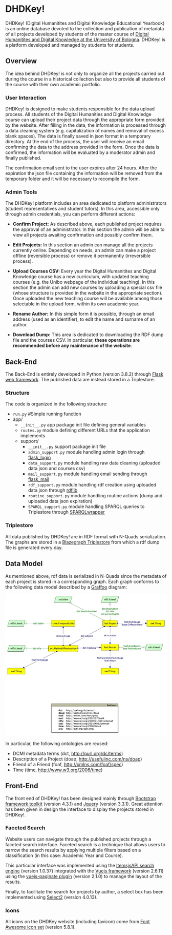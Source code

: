 # DHDKey!

DHDKey! (Digital Humanitites and Digital Knowledge Educational Yearbook) is an online database devoted to the collection and publication of metadata of all projects developed by students of the master course of [Digital Humanitites and Digital Knowledge at the University of Bologna](https://corsi.unibo.it/2cycle/DigitalHumanitiesKnowledge). DHDKey! is a platform developed and managed by students for students. 

## Overview

The idea behind DHDKey! is not only to organize all the projects carried out during the course in a historical collection but also to provide all students of the course with their own academic portfolio.

### User Interaction

DHDKey! is designed to make students responsible for the data upload process.
All students of the Digital Humanities and Digital Knowledge course can upload their project data through the appropriate form provided by the website.
After filling in the data, the information is processed through a data cleaning system (e.g. capitalization of names and removal of excess blank spaces). The data is finally saved in json format in a temporary directory.
At the end of the process, the user will receive an email confirming the data to the address provided in the form.
Once the data is confirmed, the information will be evaluated by a moderator admin and finally published.

The confirmation email sent to the user expires after 24 hours. After the expiration the json file containing the information will be removed from the temporary folder and it will be necessary to recompile the form.


### Admin Tools

The DHDKey! platform includes an area dedicated to platform administrators (student representatives and student tutors). In this area, accessible only through admin credentials, you can perform different actions: 
- **Confirm Project:** As described above, each published project requires the approval of an administrator. In this section the admin will be able to view all projects awaiting confirmation and possibly confirm them.
- **Edit Projects:** In this section an admin can manage all the projects currently online. Depending on needs, an admin can make a project offline (reversible process) or remove it permanently (irreversible process).
- **Upload Courses CSV:** Every year the Digital Humanitites and Digital Knowledge course has a new curriculum, with updated teaching courses (e.g. the Unibo webpage of the individual teaching). In this section the admin can add new courses by uploading a special csv file (whose structure is provided in the website in the appropriate section). Once uploaded the new teaching course will be available among those selectable in the upload form, within its own academic year.

- **Rename Author:** In this simple form it is possible, through an email address (used as an identifier), to edit the name and surname of an author.

- **Download Dump:** This area is dedicated to downloading the RDF dump file and the courses CSV. In particular, **these operations are recommended before any maintenance of the website**.



## Back-End

The Back-End is entirely developed in Python (version 3.8.2) through [Flask web framework](https://flask.palletsprojects.com/en/1.1.x/). The published data are instead stored in a Triplestore.

### Structure

The code is organized in the following structure:

- `run.py` #Simple running function
- app/
	- `__init__.py` app package init file defining general variables
	- `routes.py` module defining different URLs that the application implements
	- support/
		- `__init__.py` support package init file
		- `admin_support.py` module handling admin login through [flask_login](https://flask-login.readthedocs.io/en/latest/)
		- `data_support.py` module handling raw data cleaning (uploaded data json and courses csv)
		- `mail_support.py` module handling email sending through [flask_mail](https://pythonhosted.org/Flask-Mail/)
		- `rdf_support.py` module handling rdf creation using uploaded data json through [rdflib](https://rdflib.dev/) 
		- `routine_support.py` module handling routine actions (dump and uploaded data json  expiration)
		- `SPARQL_support.py` module handling SPARQL queries to Triplestore through [SPARQLwrapper](https://rdflib.dev/sparqlwrapper/)

### Triplestore

All data published by DHDKey! are in RDF format with N-Quads serialization. The graphs are stored in a [Blazegraph Triplestore](https://blazegraph.com/) from which a rdf dump file is generated every day.


## Data Model

As mentioned above, rdf data is serialized in N-Quads since the metadata of each project is stored in a corresponding graph. Each graph conforms to the following data model described by a [Graffoo](https://essepuntato.it/graffoo/) diagram:

![DHDKey! data model diagram](https://github.com/dharc-org/dhdkey/blob/master/DHDM.jpg)

In particular, the following ontologies are reused:
- DCMI metadata terms (dct, http://purl.org/dc/terms)
- Description of a Project (doap, http://usefulinc.com/ns/doap)
- Friend of a Friend (foaf, http://xmlns.com/foaf/spec)
- Time (time, http://www.w3.org/2006/time)


## Front-End

The front end of DHDKey! has been designed mainly through [Bootstrap framework toolkit](https://getbootstrap.com/) (version 4.3.1) and [Jquery](https://jquery.com/) (version 3.3.1). Great attention has been given in design the interface to display the projects stored in DHDKey!.

### Faceted Search

Website users can navigate through the published projects through a faceted search interface.
Faceted search is a technique that allows users to narrow the search results by applying multiple filters based on a classification (in this case: Academic Year and Course).

This particular interface was implemented using the [ItemsjsAPI search engine](https://www.itemsapi.com/blog/2017/11/25/search-engine-with-facets-in-javascript/) (version 1.0.37) integrated with the [Vuejs framework](https://vuejs.org/) (version 2.6.11) using the [vuejs-paginate plugin](https://github.com/lokyoung/vuejs-paginate) (version 2.1.0) to manage the layout of the results.

Finally, to facilitate the search for projects by author, a select box has been implemented using [Select2](https://select2.org/) (version 4.0.13).

### Icons

All icons on the DHDKey website (including favicon) come from [Font Awesome icon set](https://fontawesome.com/) (version 5.8.1).
